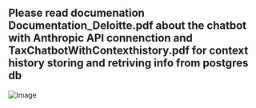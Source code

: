 ## Please read documenation  Documentation_Deloitte.pdf about the chatbot with Anthropic API connenction and TaxChatbotWithContexthistory.pdf for context history storing and retriving info from postgres db


![image](https://github.com/user-attachments/assets/c7d7cae1-4906-4c83-9050-a5c33ad4807c)

